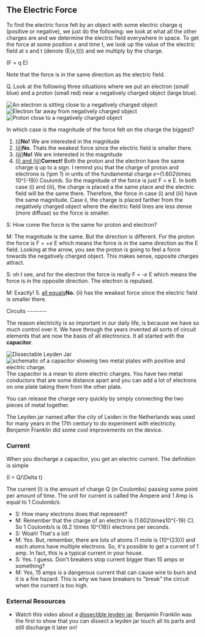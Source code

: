 The Electric Force
------------------

To find the electric force felt by an object with some electric charge q (positive or negative), we just do the following: we look at what all the other charges are and we determine the electric field everywhere in space. To get the force at some position x and time t, we look up the value of the electric field at x and t (denote \(E(x,t)\)) and we multiply by the charge.

\(F = q E\)

Note that the force is in the same direction as the electric field.

<div class="question">Q. Look at the following three situations where we put an electron (small blue) and a proton (small red) near a negatively charged object (large blue).

![An electron is sitting close to a negatively charged object](https://online.science.psu.edu/sites/default/files/phys010/W5electron/eclose.png)![Electron far away from negatively charged object](https://online.science.psu.edu/sites/default/files/phys010/W5electron/efar.png)![Proton close to a negatively charged object](https://online.science.psu.edu/sites/default/files/phys010/W5electron/pclose.png)

In which case is the magnitude of the force felt on the charge the biggest?

1. [(i)](#)**No!** We are interested in the magnitude
2. [(ii)](#)**No.** Thats the weakest force since the electric field is smaller there.
3. [(iii)](#)**No!** We are interested in the magnitude
4. [(i) and (iii)](#)**Correct!** Both the proton and the electron have the same charge q up to a sign. I remind you that the charge of proton and electrons is \(\pm 1\) in units of the fundamental charge _e_=\(1.602\times 10^{-19}\) Coulomb. So the magnitude of the force is just F = e E. In both case (i) and (iii), the charge is placed a the same place and the electric field will be the same there. Therefore, the force in case (i) and (iii) have the same magnitude. Case ii, the charge is placed farther from the negatively charged object where the electric field lines are less dense (more diffuse) so the force is smaller.
  
  S: How come the force is the same for proton and electron?
  
  M: The magnitude is the same. But the direction is different. For the proton the force is F = +_e_ E which means the force is in the same direction as the E field. Looking at the arrow, you see the proton is going to feel a force towards the negatively charged object. This makes sense, opposite charges attract.
  
  S: oh I see, and for the electron the force is really F = -_e_ E which means the force is in the opposite direction. The electron is repulsed.
  
  M: Exactly!
5. [all equals](#)**No.** (ii) has the weakest force since the electric field is smaller there.

</div>Circuits
--------

The reason electricity is so important in our daily life, is because we have so much control over it. We have through the years invented all sorts of circuit elements that are now the basis of all electronics. It all started with the **capacitor**.

![Dissectable Leyden Jar](https://online.science.psu.edu/sites/default/files/phys010/W5electron/Dissectible_Leyden_jar.png)![schematic of a capacitor showing two metal plates with positive and electric charge. ](https://online.science.psu.edu/sites/default/files/phys010/W5electron/capacitor.png)The capacitor is a mean to store electric charges. You have two metal conductors that are some distance apart and you can add a lot of electrons on one plate taking them from the other plate.

You can release the charge very quickly by simply connecting the two pieces of metal together.

The Leyden jar named after the city of Leiden in the Netherlands was used for many years in the 17th century to do experiment with electricity. Benjamin Franklin did some cool improvements on the device.

### Current

When you discharge a capacitor, you get an electric current. The definition is simple

\(I = Q/\Delta t\)

The current \(I\) is the amount of charge Q (in Coulombs) passing some point per amount of time. The unit for current is called the Ampere and 1 Amp is equal to 1 Coulomb/s.

- S: How many electrons does that represent?
- M: Remember that the charge of an electron is \(1.602\times10^{-19} C\). So 1 Coulomb/s is \(6.2 \times 10^{18}\) electrons per seconds.
- S: Woah! That's a lot!
- M: Yes. But, remember, there are lots of atoms (1 mole is \(10^{23}\)) and each atoms have multiple electrons. So, it's possible to get a current of 1 amp. In fact, this is a typical current in your house.
- S: Yes. I guess. Don't breakers stop current bigger than 15 amps or something?
- M: Yes, 15 amps is a dangerous current that can cause wire to burn and it is a fire hazard. This is why we have breakers to "break" the circuit when the current is too high.

### External Resources

- Watch this video about a [dissectible leyden jar](http://youtu.be/9ckpQW9sdUg). Benjamin Franklin was the first to show that you can dissect a leyden jar touch all its parts and still discharge it later on!